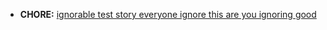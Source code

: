 * **CHORE:** [ignorable test story everyone ignore this are you ignoring good](https://www.pivotaltracker.com/story/show/72927916)
